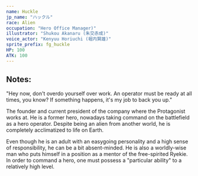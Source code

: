 ```yaml
---
name: Huckle
jp_name: "ハックル"
race: Alien
occupation: "Hero Office Manager)"
illustrator: "Shukou Akanaru (朱交赤成)"
voice_actor: "Kenyuu Horiuchi (堀内賢雄)"
sprite_prefix: fg_huckle
HP: 100
ATK: 100
---
```


## Notes:

"Hey now, don't overdo yourself over work. An operator must be ready at all times, you know? If something happens, it's my job to back you up."

The founder and current president of the company where the Protagonist works at. He is a former hero, nowadays taking command on the battlefield as a hero operator. Despite being an alien from another world, he is completely acclimatized to life on Earth.

Even though he is an adult with an easygoing personality and a high sense of responsibility, he can be a bit absent-minded. He is also a worldly-wise man who puts himself in a position as a mentor of the free-spirited Ryekie. In order to command a hero, one must possess a "particular ability" to a relatively high level.
